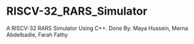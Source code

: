 # RISCV-32_RARS_Simulator
A RISCV-32 RARS Simulator Using C++. Done By: Maya Hussein, Merna Abdelbadie, Farah Fathy
